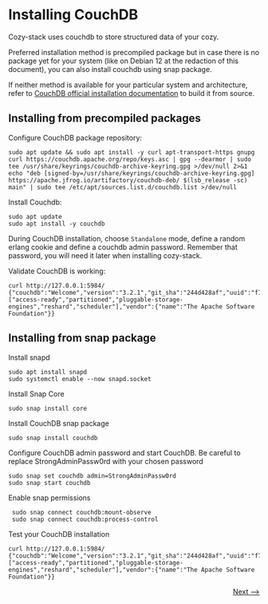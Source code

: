 # Installing CouchDB

Cozy-stack uses couchdb to store structured data of your cozy.

Preferred installation method is precompiled package but in case there is no package yet for your system (like on Debian 12 at the redaction of this document), you can also install couchdb using snap package.

If neither method is available for your particular system and architecture, refer to [CouchDB official installation documentation](https://docs.couchdb.org/en/stable/install/unix.html) to build it from source.

## Installing from precompiled packages

Configure CouchDB package repository:

    sudo apt update && sudo apt install -y curl apt-transport-https gnupg
    curl https://couchdb.apache.org/repo/keys.asc | gpg --dearmor | sudo tee /usr/share/keyrings/couchdb-archive-keyring.gpg >/dev/null 2>&1
    echo "deb [signed-by=/usr/share/keyrings/couchdb-archive-keyring.gpg] https://apache.jfrog.io/artifactory/couchdb-deb/ $(lsb_release -sc) main" | sudo tee /etc/apt/sources.list.d/couchdb.list >/dev/null

Install Couchdb:

    sudo apt update
    sudo apt install -y couchdb

During CouchDB installation, choose `Standalone` mode, define a random erlang cookie and define a couchdb admin password. Remember that password, you will need it later when installing cozy-stack.

Validate CouchDB is working:

    curl http://127.0.0.1:5984/
    {"couchdb":"Welcome","version":"3.2.1","git_sha":"244d428af","uuid":"f7b83554fa2eb43778963d18a1f92211","features":["access-ready","partitioned","pluggable-storage-engines","reshard","scheduler"],"vendor":{"name":"The Apache Software Foundation"}}

## Installing from snap package

Install snapd

    sudo apt install snapd
    sudo systemctl enable --now snapd.socket

Install Snap Core

    sudo snap install core

Install CouchDB snap package

    sudo snap install couchdb

Configure CouchDB admin password and start CouchDB. Be careful to replace StrongAdminPassw0rd with your chosen password

    sudo snap set couchdb admin=StrongAdminPassw0rd
    sudo snap start couchdb

Enable snap permissions

     sudo snap connect couchdb:mount-observe
     sudo snap connect couchdb:process-control

Test your CouchDB installation

    curl http://127.0.0.1:5984/
    {"couchdb":"Welcome","version":"3.2.1","git_sha":"244d428af","uuid":"f7b83554fa2eb43778963d18a1f92211","features":["access-ready","partitioned","pluggable-storage-engines","reshard","scheduler"],"vendor":{"name":"The Apache Software Foundation"}}

<div style="text-align: right">
  <a href="../nodejs/">Next --&gt;</a>
</div>
